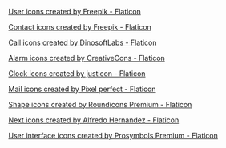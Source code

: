 <a href="https://www.flaticon.com/free-icons/user" title="user icons">User icons created by Freepik - Flaticon</a>

<a href="https://www.flaticon.com/free-icons/contact" title="contact icons">Contact icons created by Freepik - Flaticon</a>

<a href="https://www.flaticon.com/free-icons/call" title="call icons">Call icons created by DinosoftLabs - Flaticon</a>

<a href="https://www.flaticon.com/free-icons/alarm" title="alarm icons">Alarm icons created by CreativeCons - Flaticon</a>

<a href="https://www.flaticon.com/free-icons/clock" title="clock icons">Clock icons created by justicon - Flaticon</a>

<a href="https://www.flaticon.com/free-icons/mail" title="mail icons">Mail icons created by Pixel perfect - Flaticon</a>

<a href="https://www.flaticon.com/free-icons/shape" title="shape icons">Shape icons created by Roundicons Premium - Flaticon</a>

<a href="https://www.flaticon.com/free-icons/next" title="next icons">Next icons created by Alfredo Hernandez - Flaticon</a>

<a href="https://www.flaticon.com/free-icons/user-interface" title="user interface icons">User interface icons created by Prosymbols Premium - Flaticon</a>
